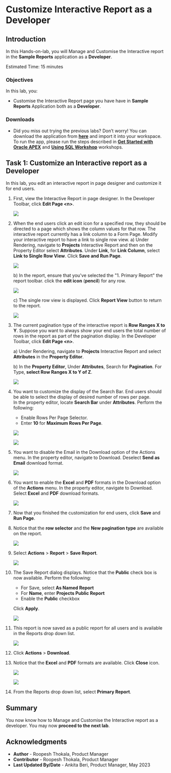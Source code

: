 # Customize Interactive Report as a Developer

## Introduction

In this Hands-on-lab, you will Manage and Customise the Interactive report in the **Sample Reports** application as a **Developer**.

Estimated Time: 15 minutes

### Objectives

In this lab, you:
- Customise the Interactive Report page you have have in **Sample Reports** Application both as a **Developer**.

### Downloads

- Did you miss out trying the previous labs? Don’t worry! You can download the application from **[here](files/sample-reports1.sql)** and import it into your workspace. To run the app, please run the steps described in **[Get Started with Oracle APEX](https://apexapps.oracle.com/pls/apex/r/dbpm/livelabs/run-workshop?p210_wid=3509)** and **[Using SQL Workshop](https://apexapps.oracle.com/pls/apex/r/dbpm/livelabs/run-workshop?p210_wid=3524)** workshops.


## Task 1: Customize an Interactive report as a Developer

In this lab, you edit an interactive report in page designer and customize it for end users.
1. First, view the Interactive Report in page designer. In the Developer Toolbar,
   click **Edit Page \<n\>**.

    ![](images/click-page1.png " ")  

2. When the end users click an edit icon for a specified row, they should be directed to a page which shows the column values for that row. The interactive report currently has a link column to a Form Page. Modify your interactive report to have a link to single row view.
    a) Under Rendering, navigate to **Projects** Interactive Report and then on the Property Editor select **Attributes**. Under **Link**, for **Link Column**, select **Link to Single Row View**. Click **Save and Run Page**.

    ![](images/change-srw.png " ")

    b)  In the report, ensure that you've selected the "1. Primary Report" the report toolbar. click the **edit icon** (**pencil**) for any row.

    ![](images/view-srw1.png " ")

    c) The single row view is displayed. Click **Report View** button to return to the report.

    ![](images/view-srw2.png " ")

3. The current pagination type of the interactive report is **Row Ranges X to Y**. Suppose you want to always show your end users the total number of rows in the report as part of the pagination display. In the Developer Toolbar, click **Edit Page \<n\>**.  

    a) Under Rendering, navigate to **Projects** Interactive Report and select **Attributes** in the **Property Editor**.  

    b) In the **Property Editor**, Under **Attributes**, Search for **Pagination**. For Type, **select Row Ranges X to Y of Z**.

    ![](images/change-pagination.png " ")

4. You want to customize the display of the Search Bar. End users should be able to select the display of desired number of rows per page.  
    In the property editor, locate **Search Bar** under **Attributes**. Perform the following:

    - Enable Rows Per Page Selector.
    - Enter **10** for **Maximum Rows Per Page**.

    ![](images/enable-rpp.png " ")

    ![](images/enable-rpp1.png " ")

5. You want to disable the Email in the Download option of the Actions menu. In the property editor, navigate to Download. Deselect **Send as Email** download format.

    ![](images/disable-email1.png " ")

6. You want to enable the **Excel** and **PDF** formats in the Download option of the **Actions** menu. In the property editor, navigate to Download. Select **Excel** and **PDF** download formats.

    ![](images/enable-downloads2.png " ")

7. Now that you finished the customization for end users, click **Save** and **Run Page**.

8. Notice that the **row selector** and the **New pagination type** are available on the report.

    ![](images/run-ir13.png " ")

9. Select **Actions** > **Report** > **Save Report**.

    ![](images/save-report2.png " ")

10. The Save Report dialog displays. Notice that the **Public** check box is now available. Perform the following:

    - For Save, select **As Named Report**
    - For **Name**, enter **Projects Public Report**
    - Enable the **Public** checkbox

    Click **Apply**.

    ![](images/save-report4.png " ")

11. This report is now saved as a public report for all users and is available in the Reports drop down list.

    ![](images/view-public-report.png " ")

12. Click **Actions** > **Download**.

13. Notice that the **Excel** and **PDF** formats are available. Click **Close** icon.

    ![](images/view-download1.png " ")

    ![](images/save-report5.png " ")

14. From the Reports drop down list, select **Primary Report**.

## Summary

You now know how to Manage and Customise the Interactive report as a developer. You may now **proceed to the next lab**.

## Acknowledgments

- **Author** - Roopesh Thokala, Product Manager
- **Contributor** - Roopesh Thokala, Product Manager
- **Last Updated By/Date** - Ankita Beri, Product Manager, May 2023
